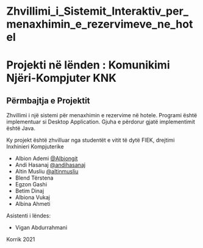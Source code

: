 # Zhvillimi_i_Sistemit_Interaktiv_per_menaxhimin_e_rezervimeve_ne_hotel
# Projekti në lënden : Komunikimi Njëri-Kompjuter KNK

## Përmbajtja e Projektit
Zhvillimi i një sistemi për menaxhimin e rezervime në hotele.
Programi është implementuar si Desktop Application. 
Gjuha e përdorur gjatë implementimit është Java.


Ky projekt është zhvilluar nga studentët e vitit të dytë FIEK, drejtimi Inxhinieri Kompjuterike

- Albion Ademi [@Albiongit](https://github.com/Albiongit)
- Andi Hasanaj [@andihasanaj](https://github.com/andihasanaj)
- Altin Musliu [@altinmusliu](https://github.com/altinmusliu)
- Blend Tërstena []()
- Egzon Gashi []()
- Betim Dinaj []()
- Albiona Vukaj []()
- Albina Ahmeti []()

Asistenti i lëndes:
- Vigan Abdurrahmani

Korrik 2021
